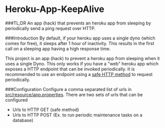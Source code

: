 Heroku-App-KeepAlive
====================

###TL;DR
An app (hack) that prevents an heroku app from sleeping by periodically send a ping request over HTTP.

###Introduction
By default, if your heroku app uses a single dyno (which comes for free), it sleeps after 1 hour of inactivity. This
results in the first call on a sleeping app having a high response time.

This project is an app (hack) to prevent a heroku app from sleeping when it uses a single Dyno. This
only works if you have a "web" heroku app which exposes a HTTP endpoint that can be invoked periodically. It is recommended
to use an endpoint using a [safe HTTP method](http://www.w3.org/Protocols/rfc2616/rfc2616-sec9.html) to request
periodically.

###Configuration
Configure a comma separated list of urls in [src/resource/app.properties](src/resource/app.properties). There are two
sets of urls that can be configured

* Urls to HTTP GET (safe method)
* Urls to HTTP POST (Ex. to run periodic maintenance tasks on a database)
